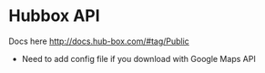 # Hubbox API

Docs here http://docs.hub-box.com/#tag/Public

* Need to add config file if you download with Google Maps API